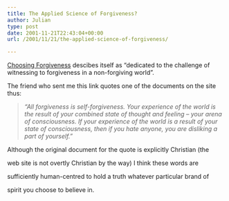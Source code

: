 ```yaml
---
title: The Applied Science of Forgiveness?
author: Julian
type: post
date: 2001-11-21T22:43:04+00:00
url: /2001/11/21/the-applied-science-of-forgiveness/

---
```

[Choosing Forgiveness][1] descibes itself as &#8220;dedicated to the challenge of witnessing to forgiveness in a non-forgiving world&#8221;.

The friend who sent me this link quotes one of the documents on the site thus:

> _&#8220;All forgiveness is self-forgiveness. Your experience of the world is the result of your combined state of thought and feeling &#8211; your arena of consciousness. If your experience of the world is a result of your state of consciousness, then if you hate anyone, you are disliking a part of yourself.&#8221;_

Although the original document for the quote is explicitly Christian (the
  
web site is not overtly Christian by the way) I think these words are
  
sufficiently human-centred to hold a truth whatever particular brand of
  
spirit you choose to believe in.

 [1]: http://www.choosingforgiveness.org/